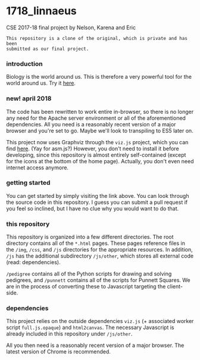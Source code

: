 # 1718_linnaeus
CSE 2017-18 final project by Nelson, Karena and Eric

```
This repository is a clone of the original, which is private and has been
submitted as our final project.
```

### introduction
Biology is the world around us. This is therefore a very powerful tool for the
world around us. Try it
[here](https://air-wreck.github.io/1718_linnaeus/home.html).

### new! april 2018
The code has been rewritten to work entire in-browser, so there is no longer
any need for the Apache server environment or all of the aforementioned
dependencies. All you need is a reasonably recent version of a major browser
and you're set to go. Maybe we'll look to transpiling to ES5 later on.

This project now uses Graphviz through the `viz.js` project, which you can
find [here](http://viz-js.com/). (Yay for asm.js?) However, you don't
need to install it before developing, since this repository is almost entirely
self-contained (except for the icons at the bottom of the home page).
Actually, you don't even need internet access anymore.

### getting started
You can get started by simply visiting the link above. You can look through the
source code in this repository. I guess you can submit a pull request if you
feel so inclined, but I have no clue why you would want to do that.

### this repository
This repository is organized into a few different directories. The root
directory contains all of the `*.html` pages. These pages reference files in
the `/img`, `/css`, and `/js` directories for the appropriate resources. In
addition, `/js` has the additional subdirectory `/js/other`, which stores all
external code (read: dependencies).

`/pedigree` contains all of the Python scripts for drawing and solving
pedigrees, and `/punnett` contains all of the scripts for Punnett Squares. We
are in the process of converting these to Javascript targeting the client-side.

### dependencies
This project relies on the outside dependencies `viz.js` (+ associated worker
script `full.js.opaque`) and `html2canvas`. The necessary Javascript is already
included in this repository under `/js/other`.

All you then need is a reasonably recent version of a major browser. The latest
version of Chrome is recommended.
